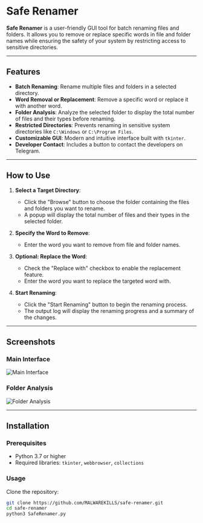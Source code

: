 # Safe Renamer

**Safe Renamer** is a user-friendly GUI tool for batch renaming files and folders. It allows you to remove or replace specific words in file and folder names while ensuring the safety of your system by restricting access to sensitive directories.

---

## Features

- **Batch Renaming**: Rename multiple files and folders in a selected directory.
- **Word Removal or Replacement**: Remove a specific word or replace it with another word.
- **Folder Analysis**: Analyze the selected folder to display the total number of files and their types before renaming.
- **Restricted Directories**: Prevents renaming in sensitive system directories like `C:\Windows` or `C:\Program Files`.
- **Customizable GUI**: Modern and intuitive interface built with `tkinter`.
- **Developer Contact**: Includes a button to contact the developers on Telegram.

---

## How to Use

1. **Select a Target Directory**:
   - Click the "Browse" button to choose the folder containing the files and folders you want to rename.
   - A popup will display the total number of files and their types in the selected folder.

2. **Specify the Word to Remove**:
   - Enter the word you want to remove from file and folder names.

3. **Optional: Replace the Word**:
   - Check the "Replace with" checkbox to enable the replacement feature.
   - Enter the word you want to replace the targeted word with.

4. **Start Renaming**:
   - Click the "Start Renaming" button to begin the renaming process.
   - The output log will display the renaming progress and a summary of the changes.

---

## Screenshots

### Main Interface
![Main Interface](https://i.imgur.com/pG8Twpz.png)

### Folder Analysis
![Folder Analysis](https://i.imgur.com/MG3g3DW.png)

---

## Installation

### Prerequisites
- Python 3.7 or higher
- Required libraries: `tkinter`, `webbrowser`, `collections`

### Usage
 Clone the repository:
   ```bash
   git clone https://github.com/MALWAREKILLS/safe-renamer.git
   cd safe-renamer
   python3 SafeRenamer.py
